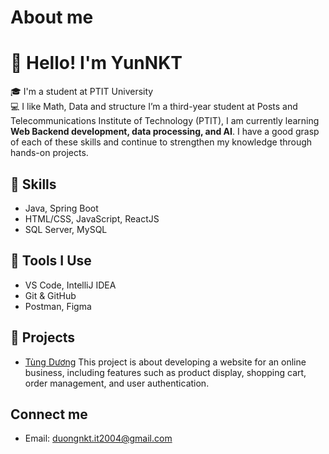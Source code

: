 # About me
# 👋 Hello! I'm YunNKT
🎓 I'm a student at PTIT University  
💻 I like Math, Data and structure
I’m a third-year student at Posts and Telecommunications Institute of Technology (PTIT), I am currently learning **Web Backend development, data processing, and AI**. I have a good grasp of each of these skills and continue to strengthen my knowledge through hands-on projects.

## 🚀 Skills
- Java, Spring Boot
- HTML/CSS, JavaScript, ReactJS
- SQL Server, MySQL

## 🧰 Tools I Use
- VS Code, IntelliJ IDEA
- Git & GitHub
- Postman, Figma

## 📌 Projects
- [Tùng Dương](https://github.com/cownon/Clockee) This project is about developing a website for an online business, including features such as product display, shopping cart, order management, and user authentication.

## Connect me
- Email: duongnkt.it2004@gmail.com
